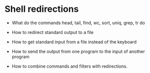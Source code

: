 # Shell redirections
- What do the commands head, tail, find, wc, sort, uniq, grep, tr do

- How to redirect standard output to a file

- How to get standard input from a file instead of the keyboard

- How to send the output from one program to the input of another program

- How to combine commands and filters with redirections.

